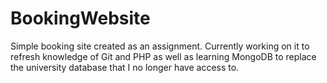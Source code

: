 # BookingWebsite
Simple booking site created as an assignment.
Currently working on it to refresh knowledge of Git and PHP as well as learning MongoDB
to replace the university database that I no longer have access to.
